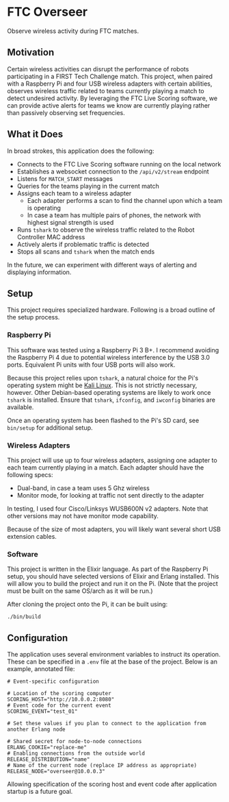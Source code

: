 # FTC Overseer

Observe wireless activity during FTC matches.

## Motivation

Certain wireless activities can disrupt the performance of robots participating in a FIRST Tech
Challenge match. This project, when paired with a Raspberry Pi and four USB wireless adapters with
certain abilities, observes wireless traffic related to teams currently playing a match to detect
undesired activity. By leveraging the FTC Live Scoring software, we can provide active alerts for
teams we know are currently playing rather than passively observing set frequencies.

## What it Does

In broad strokes, this application does the following:

- Connects to the FTC Live Scoring software running on the local network
- Establishes a websocket connection to the `/api/v2/stream` endpoint
- Listens for `MATCH_START` messages
- Queries for the teams playing in the current match
- Assigns each team to a wireless adapter
  - Each adapter performs a scan to find the channel upon which a team is operating
  - In case a team has multiple pairs of phones, the network with highest signal strength is used
- Runs `tshark` to observe the wireless traffic related to the Robot Controller MAC address
- Actively alerts if problematic traffic is detected
- Stops all scans and `tshark` when the match ends

In the future, we can experiment with different ways of alerting and displaying information.

## Setup

This project requires specialized hardware. Following is a broad outline of the setup process.

### Raspberry Pi

This software was tested using a Raspberry Pi 3 B+. I recommend avoiding the Raspberry Pi 4 due to
potential wireless interference by the USB 3.0 ports. Equivalent Pi units with four USB ports will
also work.

Because this project relies upon `tshark`, a natural choice for the Pi's operating system might be
[Kali Linux](https://docs.kali.org/kali-on-arm/install-kali-linux-arm-raspberry-pi). This is not
strictly necessary, however. Other Debian-based operating systems are likely to work once `tshark`
is installed. Ensure that `tshark`, `ifconfig`, and `iwconfig` binaries are available.

Once an operating system has been flashed to the Pi's SD card, see `bin/setup` for additional setup.

### Wireless Adapters

This project will use up to four wireless adapters, assigning one adapter to each team currently
playing in a match. Each adapter should have the following specs:

- Dual-band, in case a team uses 5 Ghz wireless
- Monitor mode, for looking at traffic not sent directly to the adapter

In testing, I used four Cisco/Linksys WUSB600N v2 adapters. Note that other versions may not have
monitor mode capability.

Because of the size of most adapters, you will likely want several short USB extension cables.

### Software

This project is written in the Elixir language. As part of the Raspberry Pi setup, you should have
selected versions of Elixir and Erlang installed. This will allow you to build the project and run
it on the Pi. (Note that the project must be built on the same OS/arch as it will be run.)

After cloning the project onto the Pi, it can be built using:

```shell
./bin/build
```

## Configuration

The application uses several environment variables to instruct its operation. These can be specified
in a `.env` file at the base of the project. Below is an example, annotated file:

```shell
# Event-specific configuration

# Location of the scoring computer
SCORING_HOST="http://10.0.0.2:8080"
# Event code for the current event
SCORING_EVENT="test_01"

# Set these values if you plan to connect to the application from another Erlang node

# Shared secret for node-to-node connections
ERLANG_COOKIE="replace-me"
# Enabling connections from the outside world
RELEASE_DISTRIBUTION="name"
# Name of the current node (replace IP address as appropriate)
RELEASE_NODE="overseer@10.0.0.3"
```

Allowing specification of the scoring host and event code after application startup is a future
goal.
